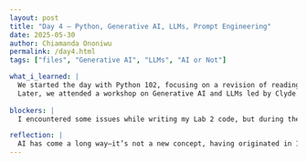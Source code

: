 ```yaml
---
layout: post
title: "Day 4 – Python, Generative AI, LLMs, Prompt Engineering"
date: 2025-05-30
author: Chiamanda Ononiwu
permalink: /day4.html
tags: ["files", "Generative AI", "LLMs", "AI or Not"]

what_i_learned: |
  We started the day with Python 102, focusing on a revision of reading files. After the revision, we received project assignments. I did struggle at first with some of the initial tasks, but as I worked through them, I was able to develop solutions, which challenged my brain and helped me think critically. 
  Later, we attended a workshop on Generative AI and LLMs led by Clyde. I learned the differences between AI, Machine Learning, Deep Learning, and Generative Learning, as well as how each is used and evolved. Additionally, I learned new terms like tokenization—breaking input into chunks—and embedding—transforming these tokenized pieces into numerical representations. The session concluded with an “AI or Not AI” game, leading to a discussion about AI watermarkers, which I learned are invisible markers on AI-generated images or videos that can be detected with the right tools  
  
blockers: |
  I encountered some issues while writing my Lab 2 code, but during the presentation, my fellow undergraduate researchers helped me correct them.

reflection: |
  AI has come a long way—it’s not a new concept, having originated in 1956—but its growth in recent years has been exponential. It’s exciting and important to understand what AI is, how to use it effectively, and how to recognize or detect its presence in today's world,
---
```

